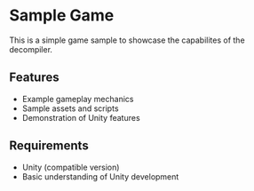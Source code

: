 # Sample Game

This is a simple game sample to showcase the capabilites of the decompiler.

## Features

- Example gameplay mechanics
- Sample assets and scripts
- Demonstration of Unity features

## Requirements

- Unity (compatible version)
- Basic understanding of Unity development
